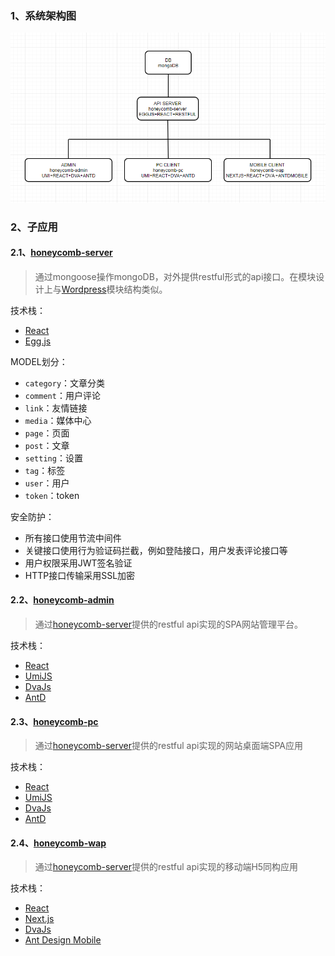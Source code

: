 ### 1、系统架构图
![](./images/honeycomb.png)

### 2、子应用

#### 2.1、[honeycomb-server](https://github.com/guanweisong/honeycomb-server)

> 通过mongoose操作mongoDB，对外提供restful形式的api接口。在模块设计上与[Wordpress](https://wordpress.org/)模块结构类似。

技术栈：

* [React](https://reactjs.org/)
* [Egg.js](https://eggjs.org/)

MODEL划分：

* `category`：文章分类
* `comment`：用户评论
* `link`：友情链接
* `media`：媒体中心
* `page`：页面
* `post`：文章
* `setting`：设置
* `tag`：标签
* `user`：用户
* `token`：token

安全防护：
* 所有接口使用节流中间件
* 关键接口使用行为验证码拦截，例如登陆接口，用户发表评论接口等
* 用户权限采用JWT签名验证
* HTTP接口传输采用SSL加密

#### 2.2、[honeycomb-admin](https://github.com/guanweisong/honeycomb-admin)

> 通过[honeycomb-server](https://github.com/guanweisong/honeycomb-server)提供的restful api实现的SPA网站管理平台。

技术栈：

* [React](https://reactjs.org/)
* [UmiJS](https://umijs.org/)
* [DvaJs](https://dvajs.com/)
* [AntD](https://ant.design/)

#### 2.3、[honeycomb-pc](https://github.com/guanweisong/honeycomb-pc)

> 通过[honeycomb-server](https://github.com/guanweisong/honeycomb-server)提供的restful api实现的网站桌面端SPA应用

技术栈：

* [React](https://reactjs.org/)
* [UmiJS](https://umijs.org/)
* [DvaJs](https://dvajs.com/)
* [AntD](https://ant.design/)

#### 2.4、[honeycomb-wap](https://github.com/guanweisong/honeycomb-wap)

> 通过[honeycomb-server](https://github.com/guanweisong/honeycomb-server)提供的restful api实现的移动端H5同构应用

技术栈：

* [React](https://reactjs.org/)
* [Next.js](https://nextjs.org/)
* [DvaJs](https://dvajs.com/)
* [Ant Design Mobile](https://mobile.ant.design)




